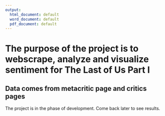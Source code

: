 ```yaml
---
output:
  html_document: default
  word_document: default
  pdf_document: default
---
```


# The purpose of the project is to webscrape, analyze and visualize sentiment for The Last of Us Part I

## Data comes from metacritic page and critics pages

The project is in the phase of development. Come back later to see results.